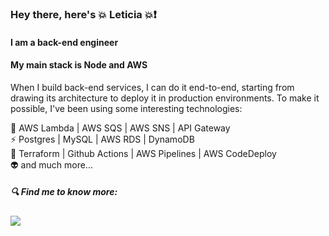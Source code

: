 ### Hey there, here's :collision: Leticia :collision:❗
#### I am a back-end engineer
#### My main stack is Node and AWS
When I build back-end services, I can do it end-to-end, starting from drawing its architecture to deploy it in production environments. To make it possible, I've been using some interesting technologies:  
  
🌱 AWS Lambda | AWS SQS | AWS SNS | API Gateway  
⚡ Postgres | MySQL | AWS RDS | DynamoDB  
🛫 Terraform | Github Actions | AWS Pipelines | AWS CodeDeploy    
👽 and much more...

##### 🔍 Find me to know more: 
[<img src="https://img.shields.io/badge/linkedin-%230077B5.svg?&style=for-the-badge&logo=linkedin&logoColor=white" />](https://www.linkedin.com/in/leticiadedeus/)

<!--
**leticiadedeus/leticiadedeus** is a ✨ _special_ ✨ repository because its `README.md` (this file) appears on your GitHub profile.

Here are some ideas to get you started:

- 🔭 I’m currently working on ...
- 🌱 I’m currently learning ...
- 👯 I’m looking to collaborate on ...
- 🤔 I’m looking for help with ...
- 💬 Ask me about ...
- 📫 How to reach me: ...
- 😄 Pronouns: ...
- ⚡ Fun fact: ...
-->
